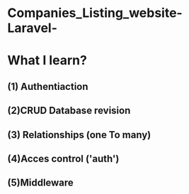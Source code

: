 # Companies_Listing_website-Laravel-
# What I learn?
## (1) Authentiaction
## (2)CRUD Database revision
## (3) Relationships (one To many) 
## (4)Acces control ('auth')
## (5)Middleware
